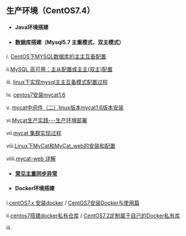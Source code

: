 ## 生产环境（CentOS7.4）

* #### Java环境搭建
* #### 数据库搭建（Mysql5.7 主重模式、双主模式）

i. [CentOS下MYSQL数据库的主主互备配置](http://blog.csdn.net/limingzhong198/article/details/20413597)

ii.[MySQL 高可用：主从配置或主主\(双主\)配置](http://blog.csdn.net/kk185800961/article/details/49235975)

iii. [linux下实现mysql主主互备模式配置过程](http://blog.csdn.net/wjs3238090/article/details/47838531)

iv. [centos7安装mycat1.6](http://blog.csdn.net/u014180504/article/details/72847231?locationNum=15&fps=1)

v. [mycat中间件（二）linux版本mycat1.6版本安装](http://blog.csdn.net/yuyuntan/article/details/53160960)

vi.[Mycat生产实践---生产环境部署](http://blog.csdn.net/wangshuang1631/article/details/68947126)

vii.[mycat 集群实现过程](http://blog.csdn.net/mchdba/article/details/50867885)

viii.[Linux下MyCat和MyCat\_web的安装和配置](http://blog.csdn.net/yu757371316/article/details/54427538)

viiii.[mycat-web 详解](http://blog.csdn.net/mchdba/article/details/51059547)

* #### [常见主重同步异常](https://xstarcd.github.io/wiki/MySQL/online_mysqlrepl_error.html)
* #### Docker环境搭建

i.[centOS7.x 安装docker](https://www.jianshu.com/p/a7688319650a?from=groupmessage)   /  [CentOS7安装Docker与使用篇](http://blog.csdn.net/yown/article/details/51525035)

ii.[centos7搭建docker私有仓库](http://www.cnblogs.com/vijayfly/p/7049979.html) / [CentOS7.2定制属于自己的Docker私有库](http://www.linuxidc.com/Linux/2017-03/141850.htm)

iii.

